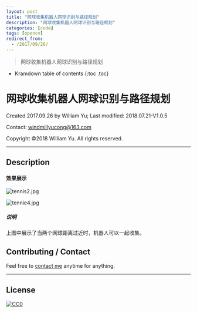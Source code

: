 ```yaml
---
layout: post
title: "网球收集机器人网球识别与路径规划"
description: "网球收集机器人网球识别与路径规划"
categories: [code]
tags: [opencv]
redirect_from:
  - /2017/09/26/
---
```


> 网球收集机器人网球识别与路径规划

* Kramdown table of contents
{:toc .toc}
# 网球收集机器人网球识别与路径规划

Created 2017.09.26 by William Yu; Last modified: 2018.07.21-V1.0.5

Contact: [windmillyucong@163.com](mailto:windmillyucong@163.com)

Copyright ©2018 William Yu. All rights reserved.

------

## Description

#### 效果展示

![tennis2.jpg](https://github.com/YuYuCong/YuYuCong.github.io/blob/master/img/tennis2.jpg?raw=true)

![tennie4.jpg](https://github.com/YuYuCong/YuYuCong.github.io/blob/master/img/tennie4.jpg?raw=true)

##### 说明

上图中展示了当两个网球距离过近时，机器人可以一起收集。

## Contributing / Contact

Feel free to [contact me](mailto:windmillyucong@163.com) anytime for anything.

----

## License

[![CC0](http://i.creativecommons.org/p/zero/1.0/88x31.png)](http://creativecommons.org/publicdomain/zero/1.0/)

